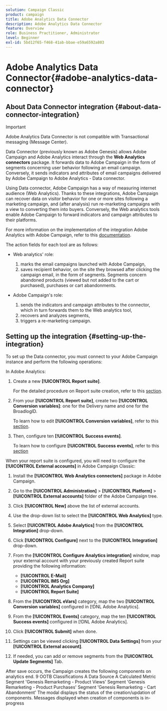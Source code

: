 ```yaml
---
solution: Campaign Classic
product: campaign
title: Adobe Analytics Data Connector
description: Adobe Analytics Data Connector
feature: Overview
role: Business Practitioner, Administrator
level: Beginner
exl-id: 5bd12f65-f468-41ab-bbae-e59a6592a803
---
```

# Adobe Analytics Data Connector{#adobe-analytics-data-connector}

## About Data Connector integration {#about-data-connector-integration}

>[!IMPORTANT]
>
>Adobe Analytics Data Connector is not compatible with Transactional messaging (Message Center).

Data Connector (previously known as Adobe Genesis) allows Adobe Campaign and Adobe Analytics interact through the **Web Analytics connectors** package. It forwards data to Adobe Campaign in the form of segments concerning user behavior following an email campaign. Conversely, it sends indicators and attributes of email campaigns delivered by Adobe Campaign to Adobe Analytics - Data connector.

Using Data connector, Adobe Campaign has a way of measuring internet audience (Web Analytics). Thanks to these integrations, Adobe Campaign can recover data on visitor behavior for one or more sites following a marketing campaign, and (after analysis) run re-marketing campaigns with a view to converting them into buyers. Conversely, the Web analytics tools enable Adobe Campaign to forward indicators and campaign attributes to their platforms.

For more information on the implementation of the integration Adobe Analytics with Adobe Campaign, refer to this [documentation](https://helpx.adobe.com/marketing-cloud/how-to/analytics-ac.html).

The action fields for each tool are as follows:

* Web analytics' role:

    1. marks the email campaigns launched with Adobe Campaign,
    1. saves recipient behavior, on the site they browsed after clicking the campaign email, in the form of segments. Segments concern abandoned products (viewed but not added to the cart or purchased), purchases or cart abandonments.

* Adobe Campaign's role:

    1. sends the indicators and campaign attributes to the connector, which in turn forwards them to the Web analytics tool,
    1. recovers and analyzes segments,
    1. triggers a re-marketing campaign.

## Setting up the integration {#setting-up-the-integration}

To set up the Data connector, you must connect to your Adobe Campaign instance and perform the following operations:

In Adobe Analytics:

1. Create a new **[!UICONTROL Report suite]**. 

   For the detailed procedure on Report suite creation, refer to this [section](https://experienceleague.adobe.com/docs/analytics/admin/manage-report-suites/new-report-suite/t-create-a-report-suite.html?lang=en#prerequisites).

1. From your **[!UICONTROL Report suite]**, create two **[!UICONTROL Conversion variables]**: one for the Delivery name and one for the BroadlogID. 

   To learn how to edit **[!UICONTROL Conversion variables]**, refer to this [section](https://experienceleague.adobe.com/docs/analytics/admin/admin-tools/conversion-variables/t-conversion-variables-admin.html?lang=en#admin-tools).

1. Then, configure ten **[!UICONTROL Success events]**. 

   To learn how to configure **[!UICONTROL Success events]**, refer to this [section](https://experienceleague.adobe.com/docs/analytics/admin/admin-tools/success-events/t-success-events.html?lang=en#admin-tools)

When your report suite is configured, you will need to configure the **[!UICONTROL External accounts]** in Adobe Campaign Classic:

1. Install the **[!UICONTROL Web Analytics connectors]** package in Adobe Campaign.

1. Go to the **[!UICONTROL Administration]** > **[!UICONTROL Platform]** > **[!UICONTROL External accounts]** folder of the Adobe Campaign tree.

1. Click **[!UICONTROL New]** above the list of external accounts.

1. Use the drop-down list to select the **[!UICONTROL Web Analytics]** type.

1. Select **[!UICONTROL Adobe Analytics]** from the **[!UICONTROL Integration]** drop-down.

1. Click **[!UICONTROL Configure]** next to the **[!UICONTROL Integration]** drop-down.

1. From the **[!UICONTROL Configure Analytics integration]** window, map your external account with your previously created Report suite providing the following information:

   * **[!UICONTROL E-Mail]**
   * **[!UICONTROL IMS Org]**
   * **[!UICONTROL Analytics Company]**
   * **[!UICONTROL Report Suite]**

1. From the **[!UICONTROL eVars]** category, map the two **[!UICONTROL Conversion variables]** configured in [!DNL Adobe Analytics].

1. From the **[!UICONTROL Events]** category, map the ten **[!UICONTROL Success events]** configured in [!DNL Adobe Analytics].

1. Click **[!UICONTROL Submit]** when done. 

1. Settings can be viewed clicking **[!UICONTROL Data Settings]** from your **[!UICONTROL External account]**.

1. If needed, you can add or remove segments from the **[!UICONTROL Update Segments]** Tab.

After save occurs, the Campaign creates the following components on analytics end.
9 OOTB Classifications
A Data Source
A Calculated Metric
Segment 'Genesis Remarketing - Product Views'
Segment 'Genesis Remarketing - Product Purchases'
Segment 'Genesis Remarketing - Cart Abandonment'
The modal displays the status of the creation/updation of components. 
Messages displayed when creation of components is in-progress
